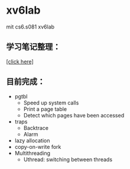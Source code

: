 # xv6lab
mit cs6.s081 xv6lab
## 学习笔记整理：
[[click here]](https://gaojj.notion.site/xv6-lab-c79fc7df97c44f1482bae9e860a3e4ff?pvs=4) 
## 目前完成：
- pgtbl
  - Speed up system calls
  - Print a page table
  - Detect which pages have been accessed
- traps
  - Backtrace
  - Alarm
- lazy allocation
- copy-on-write fork
- Multithreading
  - Uthread: switching between threads
  

